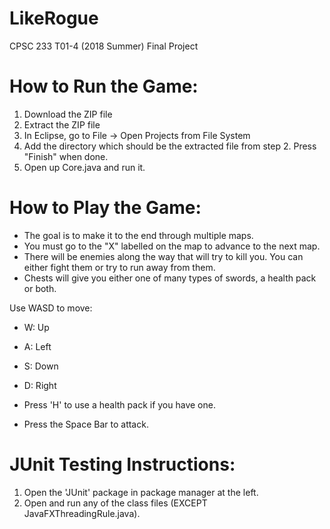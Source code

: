 # LikeRogue
CPSC 233 T01-4 (2018 Summer) Final Project

# How to Run the Game:
1. Download the ZIP file
2. Extract the ZIP file
3. In Eclipse, go to File -> Open Projects from File System
4. Add the directory which should be the extracted file from step 2. Press "Finish" when done.
5. Open up Core.java and run it.

# How to Play the Game:
- The goal is to make it to the end through multiple maps.
- You must go to the "X" labelled on the map to advance to the next map.
- There will be enemies along the way that will try to kill you. You can either fight them or try to run away from them.
- Chests will give you either one of many types of swords, a health pack or both.

Use WASD to move:
- W: Up
- A: Left
- S: Down
- D: Right

- Press 'H' to use a health pack if you have one.
- Press the Space Bar to attack.

# JUnit Testing Instructions:
1. Open the 'JUnit' package in package manager at the left.
2. Open and run any of the class files (EXCEPT JavaFXThreadingRule.java).
